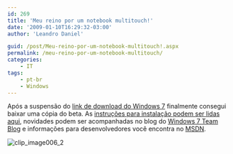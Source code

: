 ```yaml
---
id: 269
title: 'Meu reino por um notebook multitouch!'
date: '2009-01-10T16:29:32-03:00'
author: 'Leandro Daniel'

guid: /post/Meu-reino-por-um-notebook-multitouch!.aspx
permalink: /meu-reino-por-um-notebook-multitouch/
categories:
    - IT
tags:
    - pt-br
    - Windows
---
```


Após a suspensão do [link de download do Windows 7](http://technet.microsoft.com/en-us/evalcenter/dd353205) finalmente consegui baixar uma cópia do beta. As [instruções para instalação podem ser lidas aqui](http://www.microsoft.com/windows/windows-7/beta-installation-instructions), novidades podem ser acompanhadas no blog do [Windows 7 Team Blog](http://windowsteamblog.com/blogs/windows7/default) e informações para desenvolvedores você encontra no [MSDN](http://code.msdn.microsoft.com/PDC08WhitePapers/Release/ProjectReleases.aspx?ReleaseId=1797).

![clip_image006_2](http://leandrodaniel.com/pics/WindowsLiveWriter/Meureinoporumnotebookmultitouch_E0F5/clip_image006_2_e61f529b-df19-4c01-848e-0adde7290467.jpg "clip_image006_2")

